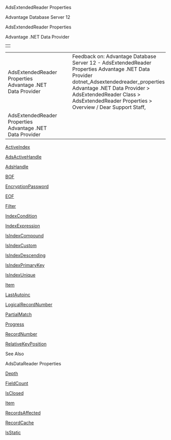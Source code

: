 AdsExtendedReader Properties




Advantage Database Server 12  

AdsExtendedReader Properties

Advantage .NET Data Provider

|  |
| --- |
|  |

|  |  |  |  |  |
| --- | --- | --- | --- | --- |
| AdsExtendedReader Properties  Advantage .NET Data Provider |  |  | Feedback on: Advantage Database Server 12 - AdsExtendedReader Properties Advantage .NET Data Provider dotnet\_Adsextendedreader\_properties Advantage .NET Data Provider > AdsExtendedReader Class > AdsExtendedReader Properties > Overview / Dear Support Staff, |  |
| AdsExtendedReader Properties  Advantage .NET Data Provider |  |  |  |  |

[ActiveIndex](dotnet_adsextendedreader_activeindex.htm)

[AdsActiveHandle](dotnet_adsextendedreader_adsactivehandle.htm)

[AdsHandle](dotnet_adsextendedreader_adshandle.htm)

[BOF](dotnet_adsextendedreader_bof.htm)

[EncryptionPassword](dotnet_adsextendedreader_encryptionpassword.htm)

[EOF](dotnet_adsextendedreader_eof.htm)

[Filter](dotnet_adsextendedreader_filter.htm)

[IndexCondition](dotnet_adsextendedreader_indexcondition.htm)

[IndexExpression](dotnet_adsextendedreader_indexexpression.htm)

[IsIndexCompound](dotnet_adsextendedreader_isindexcompound.htm)

[IsIndexCustom](dotnet_adsextendedreader_isindexcustom.htm)

[IsIndexDescending](dotnet_adsextendedreader_isindexdescending.htm)

[IsIndexPrimaryKey](dotnet_adsextendedreader_isindexprimarykey.htm)

[IsIndexUnique](dotnet_adsextendedreader_isindexunique.htm)

[Item](dotnet_adsextendedreader_item.htm)

[LastAutoinc](dotnet_adsextendedreader_lastautoinc.htm)

[LogicalRecordNumber](dotnet_adsextendedreader_logicalrecordnumber.htm)

[PartialMatch](dotnet_adsextendedreader_partialmatch.htm)

[Progress](dotnet_adsextendedreader_progress.htm)

[RecordNumber](dotnet_adsextendedreader_recordnumber.htm)

[RelativeKeyPosition](dotnet_adsextendedreader_relativekeyposition.htm)

See Also

AdsDataReader Properties

[Depth](dotnet_adsdatareader_depth.htm)

[FieldCount](dotnet_adsdatareader_fieldcount.htm)

[IsClosed](dotnet_adsdatareader_isclosed.htm)

[Item](dotnet_adsdatareader_item.htm)

[RecordsAffected](dotnet_adsdatareader_recordsaffected.htm)

[RecordCache](dotnet_adsdatareader_recordcache.htm)

[IsStatic](dotnet_adsdatareader_isstatic.htm)